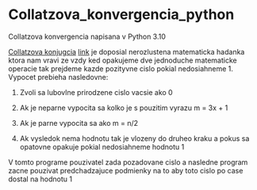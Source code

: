 # Collatzova_konvergencia_python
Collatzova konvergencia napisana v Python 3.10

[Collatzova konjugcia](https://en.wikipedia.org/wiki/Collatz_conjecture) [link](https://blog.sme.sk/teicher/veda-a-technika/collatzov-hlavolam-v-cislach-je-poriadok) je doposial nerozlustena matematicka hadanka ktora nam vravi ze vzdy ked opakujeme dve jednoduche matematicke operacie  tak prejdeme kazde pozityvne cislo pokial nedosiahneme 1.
Vypocet prebieha nasledovne:

  1. Zvoli sa lubovlne prirodzene cislo vacsie ako 0
  
  2. Ak je neparne vypocita sa kolko je s pouzitim vyrazu m = 3x + 1
  
  3. Ak je parne vypocita sa ako m = n/2
  
  4. Ak vysledok nema hodnotu tak je vlozeny do druheo kraku a pokus sa opatovne opakuje pokial nedosiahneme hodnotu 1

V tomto programe pouzivatel zada pozadovane cislo a nasledne program zacne pouzivat predchadzajuce podmienky na to aby toto cislo po case dostal na hodnotu 1
